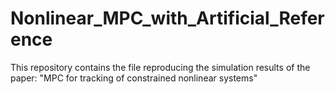 # Nonlinear_MPC_with_Artificial_Reference
This repository contains the file reproducing the simulation results of the paper: "MPC for tracking of constrained nonlinear systems"
